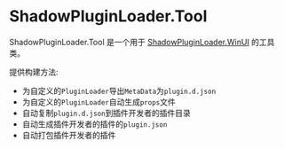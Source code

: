 ﻿# ShadowPluginLoader.Tool

ShadowPluginLoader.Tool 是一个用于 [ShadowPluginLoader.WinUI](https://github.com/kitUIN/ShadowPluginLoader.WinUI) 的工具类。

提供构建方法:
- 为自定义的`PluginLoader`导出`MetaData`为`plugin.d.json`
- 为自定义的`PluginLoader`自动生成`props`文件
- 自动复制`plugin.d.json`到插件开发者的插件目录
- 自动生成插件开发者的插件的`plugin.json`
- 自动打包插件开发者的插件